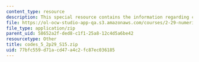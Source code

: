 ```yaml
---
content_type: resource
description: This special resource contains the information regarding codes 5.
file: https://ol-ocw-studio-app-qa.s3.amazonaws.com/courses/2-29-numerical-fluid-mechanics-spring-2015/77bfc559d71acd47a4c2fc87ec036185_codes_5_2p29_S15.zip
file_type: application/zip
parent_uid: 58652a2f-ded8-c1f1-25a8-12c4d5a6be42
resourcetype: Other
title: codes_5_2p29_S15.zip
uid: 77bfc559-d71a-cd47-a4c2-fc87ec036185
---
```


